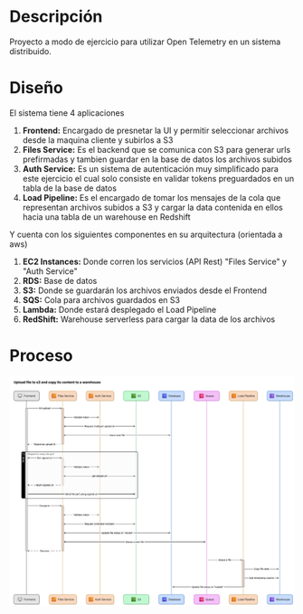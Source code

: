 # Descripción
Proyecto a modo de ejercicio para utilizar Open Telemetry en un sistema distribuido.

# Diseño
El sistema tiene 4 aplicaciones
1. **Frontend:** Encargado de presnetar la UI y permitir seleccionar archivos desde la maquina cliente y subirlos a S3
2. **Files Service:** Es el backend que se comunica con S3 para generar urls prefirmadas y tambien guardar en la base de datos los archivos subidos
3. **Auth Service:** Es un sistema de autenticación muy simplificado para este ejercicio el cual solo consiste en validar tokens preguardados en un tabla de la base de datos
4. **Load Pipeline:** Es el encargado de tomar los mensajes de la cola que representan archivos subidos a S3 y cargar la data contenida en ellos hacia una tabla de un warehouse en Redshift

Y cuenta con los siguientes componentes en su arquitectura (orientada a aws)
1. **EC2 Instances:** Donde corren los servicios (API Rest) "Files Service" y "Auth Service"
2. **RDS:** Base de datos
3. **S3:** Donde se guardarán los archivos enviados desde el Frontend
4. **SQS:** Cola para archivos guardados en S3
5. **Lambda:** Donde estará desplegado el Load Pipeline
6. **RedShift:** Warehouse serverless para cargar la data de los archivos

# Proceso

<img src="https://github.com/CrissAlvarezH/otel-observability/blob/main/docs/images/entire_process_diagram.png"/>
